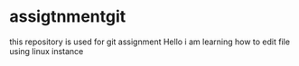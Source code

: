 # assigtnmentgit
this repository is used for git assignment
Hello i am learning how to edit file using linux instance
